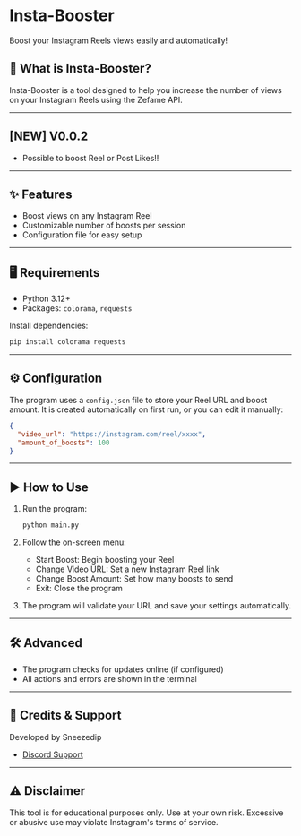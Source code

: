 # Insta-Booster

Boost your Instagram Reels views easily and automatically!

## 🚀 What is Insta-Booster?
Insta-Booster is a tool designed to help you increase the number of views on your Instagram Reels using the Zefame API.

---

## [NEW] V0.0.2
- Possible to boost Reel or Post Likes!!

---

## ✨ Features
- Boost views on any Instagram Reel
- Customizable number of boosts per session
- Configuration file for easy setup

---

## 🖥️ Requirements
- Python 3.12+
- Packages: `colorama`, `requests`

Install dependencies:
```bash
pip install colorama requests
```

---

## ⚙️ Configuration
The program uses a `config.json` file to store your Reel URL and boost amount. It is created automatically on first run, or you can edit it manually:
```json
{
  "video_url": "https://instagram.com/reel/xxxx",
  "amount_of_boosts": 100
}
```

---

## ▶️ How to Use
1. Run the program:
   ```bash
   python main.py
   ```
2. Follow the on-screen menu:
   - Start Boost: Begin boosting your Reel
   - Change Video URL: Set a new Instagram Reel link
   - Change Boost Amount: Set how many boosts to send
   - Exit: Close the program

3. The program will validate your URL and save your settings automatically.

---

## 🛠️ Advanced
- The program checks for updates online (if configured)
- All actions and errors are shown in the terminal

---

## 👤 Credits & Support
Developed by Sneezedip
- [Discord Support](https://discord.gg/nAa5PyxubF)

---

## ⚠️ Disclaimer
This tool is for educational purposes only. Use at your own risk. Excessive or abusive use may violate Instagram's terms of service. 